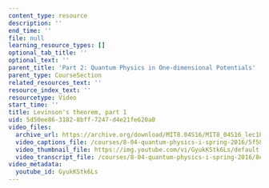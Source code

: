 ```yaml
---
content_type: resource
description: ''
end_time: ''
file: null
learning_resource_types: []
optional_tab_title: ''
optional_text: ''
parent_title: 'Part 2: Quantum Physics in One-dimensional Potentials'
parent_type: CourseSection
related_resources_text: ''
resource_index_text: ''
resourcetype: Video
start_time: ''
title: Levinson's theorem, part 1
uid: 5d50ee86-3182-8bff-7247-d4e21fe620a0
video_files:
  archive_url: https://archive.org/download/MIT8.04S16/MIT8_04S16_lec18_s4_300k.mp4
  video_captions_file: /courses/8-04-quantum-physics-i-spring-2016/5f5840fc4c6b51d493e44316acdfdd8a_GyukKStk6Ls.vtt
  video_thumbnail_file: https://img.youtube.com/vi/GyukKStk6Ls/default.jpg
  video_transcript_file: /courses/8-04-quantum-physics-i-spring-2016/8ed147b0058d7b7088b657ad01cf5ec8_GyukKStk6Ls.pdf
video_metadata:
  youtube_id: GyukKStk6Ls
---
```

